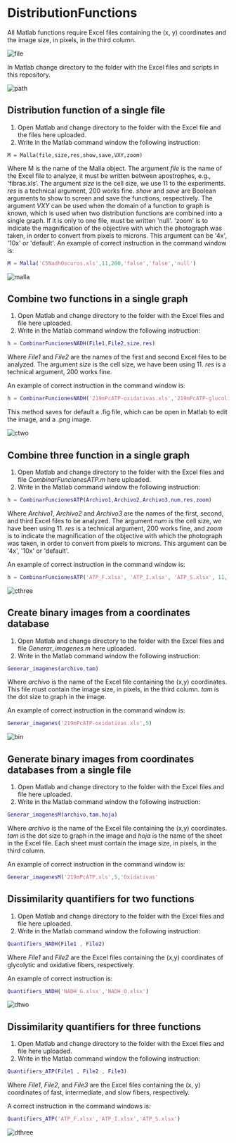 # DistributionFunctions
All Matlab functions require Excel files containing the (x, y) coordinates and the image size, in pixels, in the third column.

![file](pictures/image1.PNG)

In Matlab change directory to the folder with the Excel files and scripts in this repository.

![path](pictures/image2.png)

## Distribution function of a single file
1. Open Matlab and change directory to the folder with the Excel file and the files here uploaded.
2. Write in the Matlab command window the following instruction:
``` [Matlab]
M = Malla(file,size,res,show,save,VXY,zoom)
``` 

Where M is the name of the Malla object.
The argument *file* is the name of the Excel file to analyze, it must be written between apostrophes, e.g., 'fibras.xls'.
The argument *size* is the cell size, we use 11 to the experiments. 
*res* is a technical argument, 200 works fine. 
*show* and *save* are Boolean arguments to show to screen and save the functions, respectively.
The argument *VXY* can be used when the domain of a function to graph is known, which is used when two distribution functions are combined into a single graph. If it is only to one file, must be written 'null'.
'zoom' is to indicate the magnification of the objective with which the photograph was taken, in order to convert from pixels to microns. This argument can be '4x', '10x' or 'default'.
An example of correct instruction in the command window is:
```Matlab
M = Malla('C5NadhOscuros.xls',11,200,'false','false','null')
```
![malla](pictures/image3to8.png)

## Combine two functions in a single graph
1. Open Matlab and change directory to the folder with the Excel files and file here uploaded.
2. Write in the Matlab command window the following instruction:
```Matlab
h = CombinarFuncionesNADH(File1,File2,size,res)
```
Where *File1* and *File2* are the names of the first and second Excel files to be analyzed.
The argument *size* is the cell size, we have been using 11.
*res* is a technical argument, 200 works fine.

An example of correct instruction in the command window is:
```Matlab
h = CombinarFuncionesNADH('219mPcATP-oxidativas.xls','219mPcATP-glucoliticas.xls',11,200);
```
This method saves for default a .fig file, which can be open in Matlab to edit the image, and a .png image.

![ctwo](pictures/image9.png)


## Combine three function in a single graph
1.	Open Matlab and change directory to the folder with the Excel files and file *CombinarFuncionesATP.m* here uploaded.
2.	Write in the Matlab command window the following instruction:
```Matlab
h = CombinarFuncionesATP(Archivo1,Archivo2,Archivo3,num,res,zoom)
```
Where *Archivo1*, *Archivo2* and *Archivo3* are the names of the first, second, and third Excel files to be analyzed.
The argument *num* is the cell size, we have been using 11.
*res* is a technical argument, 200 works fine, and *zoom* is to indicate the magnification of the objective with which the photograph was taken, in order to convert from pixels to microns. This argument can be '4x', '10x' or 'default'.

An example of correct instruction in the command window is:
```Matlab
h = CombinarFuncionesATP('ATP_F.xlsx', 'ATP_I.xlsx', 'ATP_S.xlsx', 11, 200, '10x')
```
![cthree](pictures/image10.png)

## Create binary images from a coordinates database
1.	Open Matlab and change directory to the folder with the Excel files and file *Generar_imagenes.m* here uploaded.
2.	Write in the Matlab command window the following instruction:
```Matlab
Generar_imagenes(archivo,tam)
```
Where *archivo* is the name of the Excel file containing the (x,y) coordinates. This file must contain the image size, in pixels, in the third column.
*tam* is the dot size to graph in the image.

An example of correct instruction in the command window is:
```Matlab
Generar_imagenes('219mPcATP-oxidativas.xls',5)
```

![bin](pictures/image11.tiff)

## Generate binary images from coordinates databases from a single file
1.	Open Matlab and change directory to the folder with the Excel files and file here uploaded.
2.	Write in the Matlab command window the following instruction:
```Matlab
Generar_imagenesM(archivo,tam,hoja)
```
Where *archivo* is the name of the Excel file containing the (x,y) coordinates.
*tam* is the dot size to graph in the image and *hoja* is the name of the sheet in the Excel file.
Each sheet must contain the image size, in pixels, in the third column.

An example of correct instruction in the command window is:
```Matlab
Generar_imagenesM('219mPcATP.xls',5,'Oxidativas'
```


## Dissimilarity quantifiers for two functions
1.	Open Matlab and change directory to the folder with the Excel files and file here uploaded.
2.	Write in the Matlab command window the following instruction:
```Matlab
Quantifiers_NADH(File1 , File2)
```

Where *File1* and *File2* are the Excel files containing the (x,y) coordinates of glycolytic and oxidative fibers, respectively.

An example of correct instruction is:
```Matlab
Quantifiers_NADH('NADH_G.xlsx','NADH_O.xlsx')
```

![dtwo](pictures/image12.png)


## Dissimilarity quantifiers for three functions
1.	Open Matlab and change directory to the folder with the Excel files and file here uploaded.
2.	Write in the Matlab command window the following instruction:
```Matlab
Quantifiers_ATP(File1 , File2 , File3)
```
Where *File1*, *File2*, and *File3* are the Excel files containing the (x, y) coordinates of fast, intermediate, and slow fibers, respectively.

A correct instruction in the command windows is:
```Matlab
Quantifiers_ATP('ATP_F.xlsx','ATP_I.xlsx','ATP_S.xlsx')
```

![dthree](pictures/image13.png)
